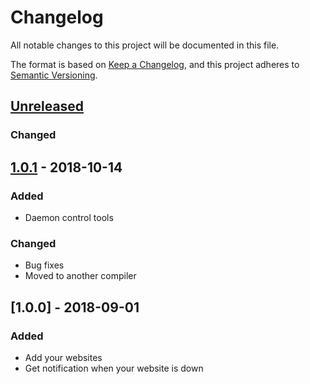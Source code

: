 # Changelog
All notable changes to this project will be documented in this file.

The format is based on [Keep a Changelog](https://keepachangelog.com/en/1.0.0/),
and this project adheres to [Semantic Versioning](https://semver.org/spec/v2.0.0.html).

## [Unreleased]
### Changed

## [1.0.1] - 2018-10-14
### Added
- Daemon control tools
### Changed
- Bug fixes
- Moved to another compiler

## [1.0.0] - 2018-09-01
### Added
- Add your websites
- Get notification when your website is down

[Unreleased]: https://github.com/KoniDevTeam/SiteMonsterPython/compare/master...develop
[1.0.1]: https://github.com/KoniDevTeam/SiteMonsterPython/compare/v1.0...v1.0.1
